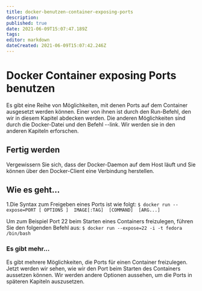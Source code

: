 ```yaml
---
title: docker-benutzen-container-exposing-ports
description: 
published: true
date: 2021-06-09T15:07:47.189Z
tags: 
editor: markdown
dateCreated: 2021-06-09T15:07:42.246Z
---
```


# Docker Container exposing Ports benutzen

Es gibt eine Reihe von Möglichkeiten, mit denen Ports auf dem Container ausgesetzt werden können. Einer von ihnen ist durch den Run-Befehl, den wir in diesem Kapitel abdecken werden. Die anderen Möglichkeiten sind durch die Docker-Datei und den Befehl --link. Wir werden sie in den anderen Kapiteln erforschen.

## Fertig werden

Vergewissern Sie sich, dass der Docker-Daemon auf dem Host läuft und Sie können über den Docker-Client eine Verbindung herstellen.

## Wie es geht…

1.Die Syntax zum Freigeben eines Ports ist wie folgt:
`$ docker run --expose=PORT [ OPTIONS ]  IMAGE[:TAG]  [COMMAND]  [ARG...]`

Um zum Beispiel Port 22 beim Starten eines Containers freizulegen, führen Sie den folgenden Befehl aus:
`$ docker run --expose=22 -i -t fedora /bin/bash`

### Es gibt mehr…

Es gibt mehrere Möglichkeiten, die Ports für einen Container freizulegen. Jetzt werden wir sehen, wie wir den Port beim Starten des Containers aussetzen können. Wir werden andere Optionen aussehen, um die Ports in späteren Kapiteln auszusetzen.
